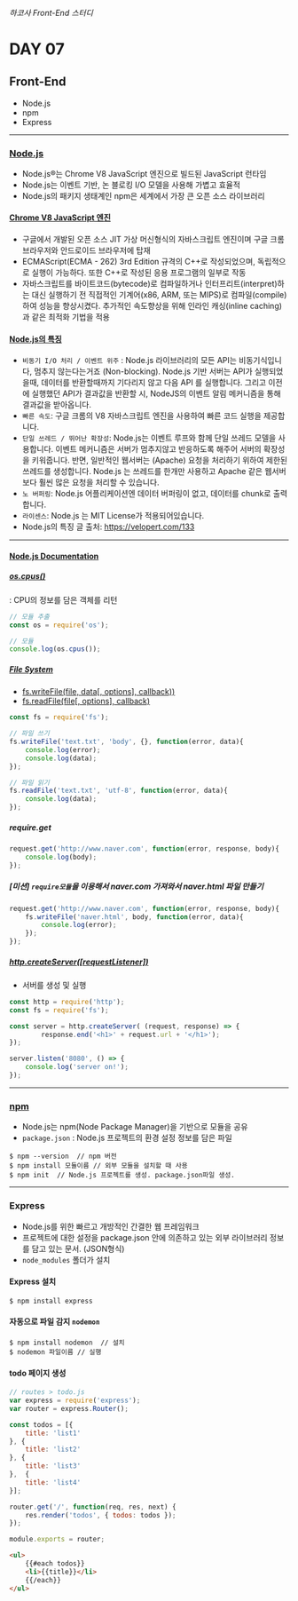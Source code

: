 ###### 하코사 Front-End 스터디

# DAY 07
## Front-End
- Node.js
- npm
- Express

---

### [Node.js](https://nodejs.org/ko/)
- Node.js®는 Chrome V8 JavaScript 엔진으로 빌드된 JavaScript 런타임
- Node.js는 이벤트 기반, 논 블로킹 I/O 모델을 사용해 가볍고 효율적
- Node.js의 패키지 생태계인 npm은 세계에서 가장 큰 오픈 소스 라이브러리

#### [Chrome V8 JavaScript 엔진](https://goo.gl/VnYMJ3)
- 구글에서 개발된 오픈 소스 JIT 가상 머신형식의 자바스크립트 엔진이며 구글 크롬 브라우저와 안드로이드 브라우저에 탑재
- ECMAScript(ECMA - 262) 3rd Edition 규격의 C++로 작성되었으며, 독립적으로 실행이 가능하다. 또한 C++로 작성된 응용 프로그램의 일부로 작동
- 자바스크립트를 바이트코드(bytecode)로 컴파일하거나 인터프리트(interpret)하는 대신 실행하기 전 직접적인 기계어(x86, ARM, 또는 MIPS)로 컴파일(compile)하여 성능을 향상시켰다. 추가적인 속도향상을 위해 인라인 캐싱(inline caching)과 같은 최적화 기법을 적용

#### [Node.js의 특징](https://velopert.com/133)
- `비동기 I/O 처리 / 이벤트 위주` : Node.js 라이브러리의 모든 API는 비동기식입니다, 멈추지 않는다는거죠 (Non-blocking). Node.js 기반 서버는 API가 실행되었을때, 데이터를 반환할때까지 기다리지 않고 다음 API 를 실행합니다. 그리고 이전에 실행했던 API가 결과값을 반환할 시, NodeJS의 이벤트 알림 메커니즘을 통해 결과값을 받아옵니다.
- `빠른 속도`: 구글 크롬의 V8 자바스크립트 엔진을 사용하여 빠른 코드 실행을 제공합니다.
- `단일 쓰레드 / 뛰어난 확장성`: Node.js는 이벤트 루프와 함께 단일 쓰레드 모델을 사용합니다. 이벤트 메커니즘은 서버가 멈추지않고 반응하도록 해주어 서버의 확장성을 키워줍니다.  반면,  일반적인 웹서버는 (Apache) 요청을 처리하기 위하여 제한된 쓰레드를 생성합니다. Node.js 는 쓰레드를 한개만 사용하고  Apache 같은 웹서버보다 훨씬 많은 요청을 처리할 수 있습니다.
- `노 버퍼링`: Node.js 어플리케이션엔 데이터 버퍼링이 없고, 데이터를 chunk로 출력합니다.
- `라이센스`: Node.js 는 MIT License가 적용되어있습니다.
- Node.js의 특징 글 출처: https://velopert.com/133

---

#### [Node.js Documentation](https://nodejs.org/api/)
##### [os.cpus()](https://nodejs.org/api/os.html#os_os_cpus)
: CPU의 정보를 담은 객체를 리턴

```js
// 모듈 추출
const os = require('os');

// 모듈
console.log(os.cpus());
```

##### [File System](https://nodejs.org/api/fs.html)
- [fs.writeFile(file, data[, options], callback))](https://nodejs.org/api/fs.html#fs_fs_writefile_file_data_options_callback)
- [fs.readFile(file[, options], callback)](https://nodejs.org/api/fs.html#fs_fs_readfile_file_options_callback)

```js
const fs = require('fs');

// 파일 쓰기
fs.writeFile('text.txt', 'body', {}, function(error, data){
    console.log(error);
    console.log(data);
});

// 파일 읽기
fs.readFile('text.txt', 'utf-8', function(error, data){
    console.log(data);
});
```

##### require.get

```js
request.get('http://www.naver.com', function(error, response, body){
    console.log(body);
});
```

##### [미션] `require모듈`을 이용해서 naver.com 가져와서 naver.html 파일 만들기

```js
request.get('http://www.naver.com', function(error, response, body){
    fs.writeFile('naver.html', body, function(error, data){
        console.log(error);
    });
});
```

##### [http.createServer([requestListener])](https://nodejs.org/api/http.html#http_http_createserver_requestlistener)
- 서버를 생성 및 실행

```js
const http = require('http');
const fs = require('fs');

const server = http.createServer( (request, response) => {
        response.end('<h1>' + request.url + '</h1>');
});

server.listen('8080', () => {
    console.log('server on!');
});
```

---

### [npm](https://www.npmjs.com/)
- Node.js는 npm(Node Package Manager)을 기반으로 모듈을 공유
- `package.json` : Node.js 프로젝트의 환경 설정 정보를 담은 파일

```CLI
$ npm --version  // npm 버전
$ npm install 모듈이름 // 외부 모듈을 설치할 때 사용
$ npm init  // Node.js 프로젝트를 생성. package.json파일 생성.
```

---

### Express
- Node.js를 위한 빠르고 개방적인 간결한 웹 프레임워크
- 프로젝트에 대한 설정을 package.json 안에 의존하고 있는 외부 라이브러리 정보를 담고 있는 문서. (JSON형식)
- `node_modules` 폴더가 설치

#### Express 설치

```CLI
$ npm install express
```

#### 자동으로 파일 감지 `nodemon`

```CLI
$ npm install nodemon  // 설치
$ nodemon 파일이름 // 실행
```

#### todo 페이지 생성

```js
// routes > todo.js
var express = require('express');
var router = express.Router();

const todos = [{
    title: 'list1'
}, {
    title: 'list2'
}, {
    title: 'list3'
},  {
    title: 'list4'
}];

router.get('/', function(req, res, next) {
    res.render('todos', { todos: todos });
});

module.exports = router;
```

```html
<ul>
    {{#each todos}}
    <li>{{title}}</li>
    {{/each}}
</ul>
```
